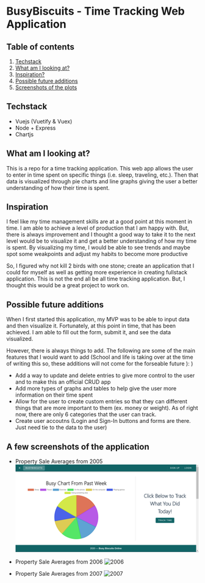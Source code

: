 # BusyBiscuits - Time Tracking Web Application

## Table of contents
1. [Techstack](#stack)
2. [What am I looking at?](#description)
3. [Inspiration?](#inspiration)
5. [Possible future additions](#future)
6. [Screenshots of the plots](#screenshots)

## Techstack <a name="stack"></a>
- Vuejs (Vuetify & Vuex)
- Node + Express
- Chartjs

## What am I looking at? <a name="description"></a>
This is a repo for a time tracking application. This web app allows the user to enter in time spent on specific things (i.e. sleep, traveling, etc.). Then that data is visualized through pie charts and line graphs giving the user a better understanding of how their time is spent.

## Inspiration <a name="inspiration"></a>
I feel like my time management skills are at a good point at this moment in time. I am able to achieve a level of production that I am happy with. But, there is always improvement and I thought a good way to take it to the next level would be to visualize it and get a better understanding of how my time is spent. By visualizing my time, I would be able to see trends and maybe spot some weakpoints and adjust my habits to become more productive

So, I figured why not kill 2 birds with one stone; create an application that I could for myself as well as getting more experience in creating fullstack application. This is not the end all be all time tracking application. But, I thought this would be a great project to work on. 

## Possible future additions <a name="future"></a>
When I first started this application, my MVP was to be able to input data and then visualize it. Fortunately, at this point in time, that has been achieved. I am able to fill out the form, submit it, and see the data visualized.

However, there is always things to add. The following are some of the main features that I would want to add (School and life is taking over at the time of writing this so, these additions will not come for the forseable future ): ) 

- Add a way to update and delete entries to give more control to the user and to make this an official CRUD app
- Add more types of graphs and tables to help give the user more information on their time spent
- Allow for the user to create custom entries so that they can different things that are more important to them (ex. money or weight). As of right now, there are only 6 categories that the user can track. 
- Create user accoutns (Login and Sign-In buttons and forms are there. Just need tie to the data to the user)

## A few screenshots of the application <a name="screenshots"></a>

- Property Sale Averages from 2005
![2005](./screenshots/dashboard-pt1.PNG)

- Property Sale Averages from 2006
![2006](./screenshots/2006.PNG) 

- Property Sale Averages from 2007
![2007](./screenshots/2007.PNG) 